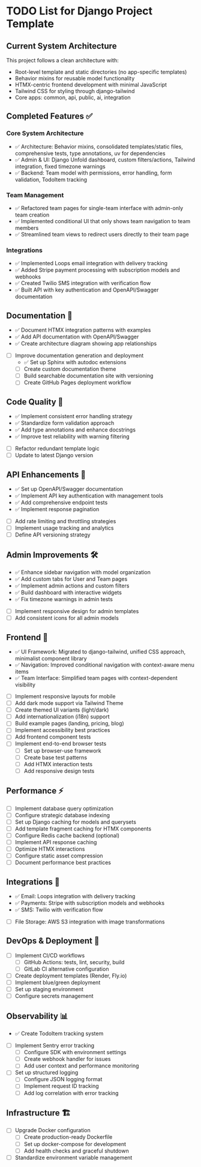 # TODO List for Django Project Template

## Current System Architecture

This project follows a clean architecture with:
- Root-level template and static directories (no app-specific templates)
- Behavior mixins for reusable model functionality
- HTMX-centric frontend development with minimal JavaScript
- Tailwind CSS for styling through django-tailwind
- Core apps: common, api, public, ai, integration

## Completed Features ✅

### Core System Architecture
- ✅ Architecture: Behavior mixins, consolidated templates/static files, comprehensive tests, type annotations, uv for dependencies
- ✅ Admin & UI: Django Unfold dashboard, custom filters/actions, Tailwind integration, fixed timezone warnings
- ✅ Backend: Team model with permissions, error handling, form validation, TodoItem tracking

### Team Management
- ✅ Refactored team pages for single-team interface with admin-only team creation
- ✅ Implemented conditional UI that only shows team navigation to team members
- ✅ Streamlined team views to redirect users directly to their team page

### Integrations
- ✅ Implemented Loops email integration with delivery tracking
- ✅ Added Stripe payment processing with subscription models and webhooks
- ✅ Created Twilio SMS integration with verification flow
- ✅ Built API with key authentication and OpenAPI/Swagger documentation

## Documentation 📝
- ✅ Document HTMX integration patterns with examples
- ✅ Add API documentation with OpenAPI/Swagger
- ✅ Create architecture diagram showing app relationships
- [ ] Improve documentation generation and deployment
  - ✅ Set up Sphinx with autodoc extensions
  - [ ] Create custom documentation theme
  - [ ] Build searchable documentation site with versioning
  - [ ] Create GitHub Pages deployment workflow

## Code Quality 🧪
- ✅ Implement consistent error handling strategy
- ✅ Standardize form validation approach
- ✅ Add type annotations and enhance docstrings
- ✅ Improve test reliability with warning filtering
- [ ] Refactor redundant template logic
- [ ] Update to latest Django version

## API Enhancements 🔌
- ✅ Set up OpenAPI/Swagger documentation
- ✅ Implement API key authentication with management tools
- ✅ Add comprehensive endpoint tests
- ✅ Implement response pagination
- [ ] Add rate limiting and throttling strategies
- [ ] Implement usage tracking and analytics
- [ ] Define API versioning strategy

## Admin Improvements 🛠️
- ✅ Enhance sidebar navigation with model organization
- ✅ Add custom tabs for User and Team pages
- ✅ Implement admin actions and custom filters
- ✅ Build dashboard with interactive widgets
- ✅ Fix timezone warnings in admin tests
- [ ] Implement responsive design for admin templates
- [ ] Add consistent icons for all admin models

## Frontend 🎨
- ✅ UI Framework: Migrated to django-tailwind, unified CSS approach, minimalist component library
- ✅ Navigation: Improved conditional navigation with context-aware menu items
- ✅ Team Interface: Simplified team pages with context-dependent visibility
- [ ] Implement responsive layouts for mobile
- [ ] Add dark mode support via Tailwind Theme
- [ ] Create themed UI variants (light/dark)
- [ ] Add internationalization (i18n) support
- [ ] Build example pages (landing, pricing, blog)
- [ ] Implement accessibility best practices
- [ ] Add frontend component tests
- [ ] Implement end-to-end browser tests
  - [ ] Set up browser-use framework
  - [ ] Create base test patterns
  - [ ] Add HTMX interaction tests
  - [ ] Add responsive design tests

## Performance ⚡
- [ ] Implement database query optimization
- [ ] Configure strategic database indexing
- [ ] Set up Django caching for models and querysets
- [ ] Add template fragment caching for HTMX components
- [ ] Configure Redis cache backend (optional)
- [ ] Implement API response caching
- [ ] Optimize HTMX interactions
- [ ] Configure static asset compression
- [ ] Document performance best practices

## Integrations 🔗
- ✅ Email: Loops integration with delivery tracking
- ✅ Payments: Stripe with subscription models and webhooks
- ✅ SMS: Twilio with verification flow
- [ ] File Storage: AWS S3 integration with image transformations

## DevOps & Deployment 🚀
- [ ] Implement CI/CD workflows
  - [ ] GitHub Actions: tests, lint, security, build
  - [ ] GitLab CI alternative configuration
- [ ] Create deployment templates (Render, Fly.io)
- [ ] Implement blue/green deployment
- [ ] Set up staging environment 
- [ ] Configure secrets management

## Observability 📊
- ✅ Create TodoItem tracking system
- [ ] Implement Sentry error tracking
  - [ ] Configure SDK with environment settings
  - [ ] Create webhook handler for issues
  - [ ] Add user context and performance monitoring
- [ ] Set up structured logging
  - [ ] Configure JSON logging format
  - [ ] Implement request ID tracking
  - [ ] Add log correlation with error tracking

## Infrastructure 🏗️
- [ ] Upgrade Docker configuration
  - [ ] Create production-ready Dockerfile
  - [ ] Set up docker-compose for development
  - [ ] Add health checks and graceful shutdown
- [ ] Standardize environment variable management